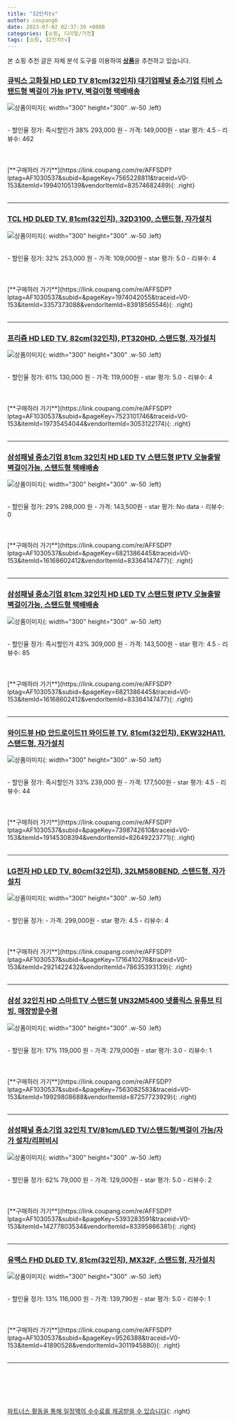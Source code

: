 ```yaml
---
title: "32인치tv"
author: coupang6
date: 2023-07-02 02:37:39 +0800
categories: [쇼핑, 디이털/가전]
tags: [쇼핑, 32인치tv]
---
```


본 쇼핑 추천 글은 자체 분석 도구를 이용하여 [**상품**](https://link.coupang.com/a/bao1ui)을 추천하고 있습니다.

### [큐빅스 고화질 HD LED TV 81cm(32인치) 대기업패널 중소기업 티비 스탠드형 벽걸이 가능 IPTV, 벽걸이형 택배배송](https://link.coupang.com/re/AFFSDP?lptag=AF1030537&subid=&pageKey=7565228811&traceid=V0-153&itemId=19940105139&vendorItemId=83574682489)

![상품이미지](https://thumbnail7.coupangcdn.com/thumbnails/remote/230x230ex/image/vendor_inventory/20c2/4f456159a49ea9e6c13c2e9eaa77cfd0b5d39d4347e9fa6ba73f7cbc3541.jpg){: width="300" height="300" .w-50 .left}


<br>
- 할인율 정가: 즉시할인가 38%  293,000   원
- 가격: 149,000원
- star 평가: 4.5
- 리뷰수: 462
<br>
<br>
<br>
<br>
[**구매하러 가기**](https://link.coupang.com/re/AFFSDP?lptag=AF1030537&subid=&pageKey=7565228811&traceid=V0-153&itemId=19940105139&vendorItemId=83574682489){: .right}
<br>
<br>

---

### [TCL HD DLED TV, 81cm(32인치), 32D3100, 스탠드형, 자가설치](https://link.coupang.com/re/AFFSDP?lptag=AF1030537&subid=&pageKey=1974042055&traceid=V0-153&itemId=3357373088&vendorItemId=83918565546)

![상품이미지](https://thumbnail7.coupangcdn.com/thumbnails/remote/230x230ex/image/vendor_inventory/4173/6690b716b4da074e43cf8d837b9121a224d847a23cfbf593cfec2cef4544.jpg){: width="300" height="300" .w-50 .left}


<br>
- 할인율 정가: 32%  253,000   원
- 가격: 109,000원
- star 평가: 5.0
- 리뷰수: 4
<br>
<br>
<br>
<br>
[**구매하러 가기**](https://link.coupang.com/re/AFFSDP?lptag=AF1030537&subid=&pageKey=1974042055&traceid=V0-153&itemId=3357373088&vendorItemId=83918565546){: .right}
<br>
<br>

---

### [프리즘 HD LED TV, 82cm(32인치), PT320HD, 스탠드형, 자가설치](https://link.coupang.com/re/AFFSDP?lptag=AF1030537&subid=&pageKey=7523101746&traceid=V0-153&itemId=19735454044&vendorItemId=3053122174)

![상품이미지](https://thumbnail6.coupangcdn.com/thumbnails/remote/230x230ex/image/retail/images/5296877259013933-81144453-dd2a-4724-9bc1-93a9b841f85e.jpg){: width="300" height="300" .w-50 .left}


<br>
- 할인율 정가: 61%  130,000   원
- 가격: 119,000원
- star 평가: 5.0
- 리뷰수: 4
<br>
<br>
<br>
<br>
[**구매하러 가기**](https://link.coupang.com/re/AFFSDP?lptag=AF1030537&subid=&pageKey=7523101746&traceid=V0-153&itemId=19735454044&vendorItemId=3053122174){: .right}
<br>
<br>

---

### [삼성패널 중소기업 81cm 32인치 HD LED TV 스탠드형 IPTV 오늘출발 벽걸이가능, 스탠드형 택배배송](https://link.coupang.com/re/AFFSDP?lptag=AF1030537&subid=&pageKey=6821386445&traceid=V0-153&itemId=16168602412&vendorItemId=83364147477)

![상품이미지](https://thumbnail10.coupangcdn.com/thumbnails/remote/230x230ex/image/vendor_inventory/c10f/3579756d89781d2c264277f0a5fea449053994eb906cf4c3691916e9e7ca.jpg){: width="300" height="300" .w-50 .left}


<br>
- 할인율 정가: 29%  298,000   원
- 가격: 143,500원
- star 평가: No data
- 리뷰수: 0
<br>
<br>
<br>
<br>
[**구매하러 가기**](https://link.coupang.com/re/AFFSDP?lptag=AF1030537&subid=&pageKey=6821386445&traceid=V0-153&itemId=16168602412&vendorItemId=83364147477){: .right}
<br>
<br>

---

### [삼성패널 중소기업 81cm 32인치 HD LED TV 스탠드형 IPTV 오늘출발 벽걸이가능, 스탠드형 택배배송](https://link.coupang.com/re/AFFSDP?lptag=AF1030537&subid=&pageKey=6821386445&traceid=V0-153&itemId=16168602412&vendorItemId=83364147477)

![상품이미지](https://thumbnail10.coupangcdn.com/thumbnails/remote/230x230ex/image/vendor_inventory/c10f/3579756d89781d2c264277f0a5fea449053994eb906cf4c3691916e9e7ca.jpg){: width="300" height="300" .w-50 .left}


<br>
- 할인율 정가: 즉시할인가 43%  309,000   원
- 가격: 143,500원
- star 평가: 4.5
- 리뷰수: 85
<br>
<br>
<br>
<br>
[**구매하러 가기**](https://link.coupang.com/re/AFFSDP?lptag=AF1030537&subid=&pageKey=6821386445&traceid=V0-153&itemId=16168602412&vendorItemId=83364147477){: .right}
<br>
<br>

---

### [와이드뷰 HD 안드로이드11 와이드뷰 TV, 81cm(32인치), EKW32HA11, 스탠드형, 자가설치](https://link.coupang.com/re/AFFSDP?lptag=AF1030537&subid=&pageKey=7398742610&traceid=V0-153&itemId=19145308394&vendorItemId=82649223771)

![상품이미지](https://thumbnail7.coupangcdn.com/thumbnails/remote/230x230ex/image/retail/images/1504393839506634-cff8d8f6-3c10-43cf-9b73-a8fc34ad7ac1.jpg){: width="300" height="300" .w-50 .left}


<br>
- 할인율 정가: 즉시할인가 33%  239,000   원
- 가격: 177,500원
- star 평가: 4.5
- 리뷰수: 44
<br>
<br>
<br>
<br>
[**구매하러 가기**](https://link.coupang.com/re/AFFSDP?lptag=AF1030537&subid=&pageKey=7398742610&traceid=V0-153&itemId=19145308394&vendorItemId=82649223771){: .right}
<br>
<br>

---

### [LG전자 HD LED TV, 80cm(32인치), 32LM580BEND, 스탠드형, 자가설치](https://link.coupang.com/re/AFFSDP?lptag=AF1030537&subid=&pageKey=1716410276&traceid=V0-153&itemId=2921422432&vendorItemId=78635393139)

![상품이미지](https://thumbnail7.coupangcdn.com/thumbnails/remote/230x230ex/image/vendor_inventory/1eaa/028321fa07d0d29c682d1772ec558efe6af7b286124c659bb126608daaab.jpg){: width="300" height="300" .w-50 .left}


<br>
- 할인율 정가: 
- 가격: 299,000원
- star 평가: 4.5
- 리뷰수: 4
<br>
<br>
<br>
<br>
[**구매하러 가기**](https://link.coupang.com/re/AFFSDP?lptag=AF1030537&subid=&pageKey=1716410276&traceid=V0-153&itemId=2921422432&vendorItemId=78635393139){: .right}
<br>
<br>

---

### [삼성 32인치 HD 스마트TV 스탠드형 UN32M5400 넷플릭스 유튜브 티빙, 매장방문수령](https://link.coupang.com/re/AFFSDP?lptag=AF1030537&subid=&pageKey=7563082583&traceid=V0-153&itemId=19929808688&vendorItemId=87257723929)

![상품이미지](https://thumbnail10.coupangcdn.com/thumbnails/remote/230x230ex/image/vendor_inventory/ed0c/c2638235184ea7252d8b3a6a8c9fa55ff89a839abf89ba2d4f0f766f13d3.jpg){: width="300" height="300" .w-50 .left}


<br>
- 할인율 정가: 17%  119,000   원
- 가격: 279,000원
- star 평가: 3.0
- 리뷰수: 1
<br>
<br>
<br>
<br>
[**구매하러 가기**](https://link.coupang.com/re/AFFSDP?lptag=AF1030537&subid=&pageKey=7563082583&traceid=V0-153&itemId=19929808688&vendorItemId=87257723929){: .right}
<br>
<br>

---

### [삼성패널 중소기업 32인치 TV/81cm/LED TV/스탠드형/벽걸이 가능/자가 설치/리퍼비시](https://link.coupang.com/re/AFFSDP?lptag=AF1030537&subid=&pageKey=5393283591&traceid=V0-153&itemId=14277803534&vendorItemId=83395866381)

![상품이미지](https://thumbnail7.coupangcdn.com/thumbnails/remote/230x230ex/image/vendor_inventory/c0ef/5f3d42ff30be1370070ab27764475a6adac1642fda0fea06ed1c2c89f01d.jpg){: width="300" height="300" .w-50 .left}


<br>
- 할인율 정가: 62%  79,000   원
- 가격: 129,000원
- star 평가: 5.0
- 리뷰수: 2
<br>
<br>
<br>
<br>
[**구매하러 가기**](https://link.coupang.com/re/AFFSDP?lptag=AF1030537&subid=&pageKey=5393283591&traceid=V0-153&itemId=14277803534&vendorItemId=83395866381){: .right}
<br>
<br>

---

### [유맥스 FHD DLED TV, 81cm(32인치), MX32F, 스탠드형, 자가설치](https://link.coupang.com/re/AFFSDP?lptag=AF1030537&subid=&pageKey=9526388&traceid=V0-153&itemId=41890528&vendorItemId=3011945880)

![상품이미지](https://thumbnail9.coupangcdn.com/thumbnails/remote/230x230ex/image/retail/images/14350645729663238-3bae70e2-0af6-490f-a884-f9a6906bedeb.jpg){: width="300" height="300" .w-50 .left}


<br>
- 할인율 정가: 13%  116,000   원
- 가격: 139,790원
- star 평가: 5.0
- 리뷰수: 1
<br>
<br>
<br>
<br>
[**구매하러 가기**](https://link.coupang.com/re/AFFSDP?lptag=AF1030537&subid=&pageKey=9526388&traceid=V0-153&itemId=41890528&vendorItemId=3011945880){: .right}
<br>
<br>

---
<br><br><br><br><br> [파트너스 활동을 통해 일정액의 수수료를 제공받을 수 있습니다](https://link.coupang.com/a/bao1ui){: .right}